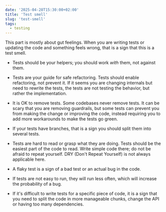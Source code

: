 ```yaml
---
date: '2025-04-28T15:30:00+02:00'
title: 'Test smell'
slug: 'test-smell'
tags:
  - testing
---
```


This part is mostly about gut feelings. When you are writing tests or updating the code and something feels wrong, that is a sign that this is a test smell.

- Tests should be your helpers; you should work _with_ them, not against them.

- Tests are your guide for safe refactoring. Tests should enable refactoring, not prevent it. If it seems you are changing internals but need to rewrite the tests, the tests are not testing the behavior, but rather the implementation.

- It is OK to remove tests. Some codebases never remove tests. It can be scary that you are removing guardrails, but some tests can prevent you from making the change or improving the code, instead requiring you to add more workarounds to make the tests go green.

- If your tests have branches, that is a sign you should split them into several tests.

- Tests are hard to read or grasp what they are doing. Tests should be the easiest part of the code to read. Write simple code there; do not be afraid to repeat yourself. DRY (Don't Repeat Yourself) is not always applicable here.

- A flaky test is a sign of a bad test or an actual bug in the code.

- If tests are not easy to run, they will run less often, which will increase the probability of a bug.

- If it's difficult to write tests for a specific piece of code, it is a sign that you need to split the code in more manageable chunks, change the API or having too many dependencies. 